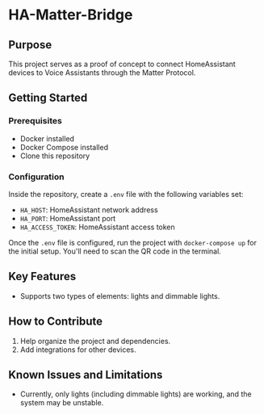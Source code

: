 # HA-Matter-Bridge

## Purpose

This project serves as a proof of concept to connect HomeAssistant devices to Voice Assistants through the Matter Protocol.

## Getting Started

### Prerequisites

-   Docker installed
-   Docker Compose installed
-   Clone this repository

### Configuration

Inside the repository, create a `.env` file with the following variables set:

-   `HA_HOST`: HomeAssistant network address
-   `HA_PORT`: HomeAssistant port
-   `HA_ACCESS_TOKEN`: HomeAssistant access token

Once the `.env` file is configured, run the project with `docker-compose up` for the initial setup. You'll need to scan the QR code in the terminal.

## Key Features

-   Supports two types of elements: lights and dimmable lights.

## How to Contribute

1. Help organize the project and dependencies.
2. Add integrations for other devices.

## Known Issues and Limitations

-   Currently, only lights (including dimmable lights) are working, and the system may be unstable.

